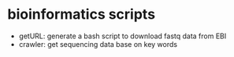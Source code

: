 # bioinformatics scripts
 - getURL: generate a bash script to download fastq data from EBI
 - crawler: get sequencing data base on key words
